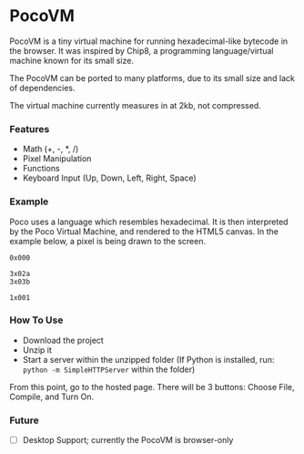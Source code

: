 # PocoVM

PocoVM is a tiny virtual machine for running hexadecimal-like bytecode in the browser.
It was inspired by Chip8, a programming language/virtual machine known for its small size.

The PocoVM can be ported to many platforms, due to its small size and lack of dependencies.

The virtual machine currently measures in at 2kb, not compressed.

### Features

- Math (+, -, *, /)
- Pixel Manipulation
- Functions
- Keyboard Input (Up, Down, Left, Right, Space)

### Example

Poco uses a language which resembles hexadecimal. It is then interpreted by the Poco Virtual Machine, and rendered to the HTML5 canvas.
In the example below, a pixel is being drawn to the screen.

```
0x000

3x02a
3x03b

1x001

```

### How To Use

- Download the project
- Unzip it 
- Start a server within the unzipped folder (If Python is installed, run: `python -m SimpleHTTPServer` within the folder)

From this point, go to the hosted page. There will be 3 buttons: Choose File, Compile, and Turn On. 

### Future

- [ ] Desktop Support; currently the PocoVM is browser-only
